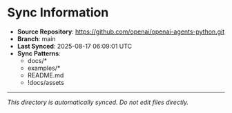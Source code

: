 # Sync Information

- **Source Repository**: https://github.com/openai/openai-agents-python.git
- **Branch**: main
- **Last Synced**: 2025-08-17 06:09:01 UTC
- **Sync Patterns**:
  - docs/*
  - examples/*
  - README.md
  - !docs/assets

---
*This directory is automatically synced. Do not edit files directly.*
